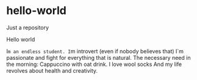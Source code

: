 # hello-world
Just a repository

Hello world

I`m an endless student.
I`m introvert (even if nobody believes that)
I`m passionate and fight for everything that is natural.
The necessary need in the morning: Cappuccino with oat drink.
I love wool socks 
And my life revolves about health and creativity.
